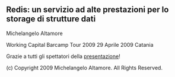 ## Redis: un servizio ad alte prestazioni per lo storage di strutture dati ##

Michelangelo Altamore

Working Capital Barcamp Tour 2009
29 Aprile 2009 Catania


Grazie a tutti gli spettatori della [presentazione](http://is.gd/v5Gg)!


(c) Copyright 2009 Michelangelo Altamore. All Rights Reserved. 
